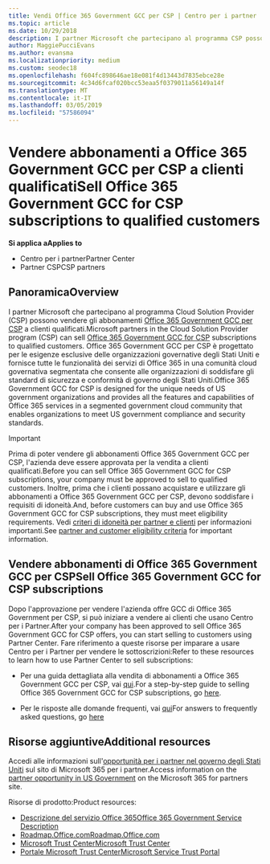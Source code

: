 ```yaml
---
title: Vendi Office 365 Government GCC per CSP | Centro per i partner
ms.topic: article
ms.date: 10/29/2018
description: I partner Microsoft che partecipano al programma CSP possono vendere gli abbonamenti Office 365 Government GCC per CSP a clienti qualificati. Office 365 GCC per enti pubblici per CSP è una suite di servizi di produttività cloud progettato per il governo degli Stati Uniti e terzisti per enti pubblici.
author: MaggiePucciEvans
ms.author: evansma
ms.localizationpriority: medium
ms.custom: seodec18
ms.openlocfilehash: f604fc898646ae18e081f4d13443d7835ebce28e
ms.sourcegitcommit: 4c34d6fcaf020bcc53eaa5f0379011a56149a14f
ms.translationtype: MT
ms.contentlocale: it-IT
ms.lasthandoff: 03/05/2019
ms.locfileid: "57586094"
---
```

# <a name="sell-office-365-government-gcc-for-csp-subscriptions-to-qualified-customers"></a><span data-ttu-id="0ee86-104">Vendere abbonamenti a Office 365 Government GCC per CSP a clienti qualificati</span><span class="sxs-lookup"><span data-stu-id="0ee86-104">Sell Office 365 Government GCC for CSP subscriptions to qualified customers</span></span>

<span data-ttu-id="0ee86-105">**Si applica a**</span><span class="sxs-lookup"><span data-stu-id="0ee86-105">**Applies to**</span></span>

-  <span data-ttu-id="0ee86-106">Centro per i partner</span><span class="sxs-lookup"><span data-stu-id="0ee86-106">Partner Center</span></span>
-  <span data-ttu-id="0ee86-107">Partner CSP</span><span class="sxs-lookup"><span data-stu-id="0ee86-107">CSP partners</span></span>


## <a name="overview"></a><span data-ttu-id="0ee86-108">Panoramica</span><span class="sxs-lookup"><span data-stu-id="0ee86-108">Overview</span></span>

<span data-ttu-id="0ee86-109">I partner Microsoft che partecipano al programma Cloud Solution Provider (CSP) possono vendere gli abbonamenti [Office 365 Government GCC per CSP](https://www.microsoft.com/microsoft-365/partners/governmentforCSP) a clienti qualificati.</span><span class="sxs-lookup"><span data-stu-id="0ee86-109">Microsoft partners in the Cloud Solution Provider program (CSP) can sell [Office 365 Government GCC for CSP](https://www.microsoft.com/microsoft-365/partners/governmentforCSP) subscriptions to qualified customers.</span></span> <span data-ttu-id="0ee86-110">Office 365 Government GCC per CSP è progettato per le esigenze esclusive delle organizzazioni governative degli Stati Uniti e fornisce tutte le funzionalità dei servizi di Office 365 in una comunità cloud governativa segmentata che consente alle organizzazioni di soddisfare gli standard di sicurezza e conformità di governo degli Stati Uniti.</span><span class="sxs-lookup"><span data-stu-id="0ee86-110">Office 365 Government GCC for CSP is designed for the unique needs of US government organizations and provides all the features and capabilities of Office 365 services in a segmented government cloud community that enables organizations to meet US government compliance and security standards.</span></span> 

>[!IMPORTANT] 
><span data-ttu-id="0ee86-111">Prima di poter vendere gli abbonamenti Office 365 Government GCC per CSP, l'azienda deve essere approvata per la vendita a clienti qualificati.</span><span class="sxs-lookup"><span data-stu-id="0ee86-111">Before you can sell Office 365 Government GCC for CSP subscriptions, your company must be approved to sell to qualified customers.</span></span> <span data-ttu-id="0ee86-112">Inoltre, prima che i clienti possano acquistare e utilizzare gli abbonamenti a Office 365 Government GCC per CSP, devono soddisfare i requisiti di idoneità.</span><span class="sxs-lookup"><span data-stu-id="0ee86-112">And, before customers can buy and use Office 365 Government GCC for CSP subscriptions, they must meet eligibility requirements.</span></span> <span data-ttu-id="0ee86-113">Vedi [criteri di idoneità per partner e clienti](csp-gcc-validate.md) per informazioni importanti.</span><span class="sxs-lookup"><span data-stu-id="0ee86-113">See [partner and customer eligibility criteria](csp-gcc-validate.md) for important information.</span></span>


## <a name="sell-office-365-government-gcc-for-csp-subscriptions"></a><span data-ttu-id="0ee86-114">Vendere abbonamenti di Office 365 Government GCC per CSP</span><span class="sxs-lookup"><span data-stu-id="0ee86-114">Sell Office 365 Government GCC for CSP subscriptions</span></span>

<span data-ttu-id="0ee86-115">Dopo l'approvazione per vendere l'azienda offre GCC di Office 365 Government per CSP, si può iniziare a vendere ai clienti che usano Centro per i Partner.</span><span class="sxs-lookup"><span data-stu-id="0ee86-115">After your company has been approved to sell Office 365 Government GCC for CSP offers, you can start selling to customers using Partner Center.</span></span> <span data-ttu-id="0ee86-116">Fare riferimento a queste risorse per imparare a usare Centro per i Partner per vendere le sottoscrizioni:</span><span class="sxs-lookup"><span data-stu-id="0ee86-116">Refer to these resources to learn how to use Partner Center to sell subscriptions:</span></span> 

-   <span data-ttu-id="0ee86-117">Per una guida dettagliata alla vendita di abbonamenti a Office 365 Government GCC per CSP, vai [qui](https://go.microsoft.com/fwlink/?linkid=2007323).</span><span class="sxs-lookup"><span data-stu-id="0ee86-117">For a step-by-step guide to selling Office 365 Government GCC for CSP subscriptions, go [here](https://go.microsoft.com/fwlink/?linkid=2007323).</span></span>  

-   <span data-ttu-id="0ee86-118">Per le risposte alle domande frequenti, vai [qui](https://o365pp.blob.core.windows.net/media/Resources/GCC/Office%20365%20Government%20GCC%20for%20CSP%20Partner%20FAQ.docx)</span><span class="sxs-lookup"><span data-stu-id="0ee86-118">For answers to frequently asked questions, go [here](https://o365pp.blob.core.windows.net/media/Resources/GCC/Office%20365%20Government%20GCC%20for%20CSP%20Partner%20FAQ.docx)</span></span>


## <a name="additional-resources"></a><span data-ttu-id="0ee86-119">Risorse aggiuntive</span><span class="sxs-lookup"><span data-stu-id="0ee86-119">Additional resources</span></span>

<span data-ttu-id="0ee86-120">Accedi alle informazioni sull'[opportunità per i partner nel governo degli Stati Uniti](https://www.microsoft.com/microsoft-365/partners/governmentforCSP) sul sito di Microsoft 365 per i partner.</span><span class="sxs-lookup"><span data-stu-id="0ee86-120">Access information on the [partner opportunity in US Government](https://www.microsoft.com/microsoft-365/partners/governmentforCSP) on the Microsoft 365 for partners site.</span></span>

<span data-ttu-id="0ee86-121">Risorse di prodotto:</span><span class="sxs-lookup"><span data-stu-id="0ee86-121">Product resources:</span></span>

- [<span data-ttu-id="0ee86-122">Descrizione del servizio Office 365</span><span class="sxs-lookup"><span data-stu-id="0ee86-122">Office 365 Government Service Description</span></span>](https://technet.microsoft.com/library/mt774581.aspx)
- [<span data-ttu-id="0ee86-123">Roadmap.Office.com</span><span class="sxs-lookup"><span data-stu-id="0ee86-123">Roadmap.Office.com</span></span>](https://products.office.com/business/office-365-roadmap)
- [<span data-ttu-id="0ee86-124">Microsoft Trust Center</span><span class="sxs-lookup"><span data-stu-id="0ee86-124">Microsoft Trust Center</span></span>](https://www.microsoft.com/TrustCenter/)
- [<span data-ttu-id="0ee86-125">Portale Microsoft Trust Center</span><span class="sxs-lookup"><span data-stu-id="0ee86-125">Microsoft Service Trust Portal</span></span>](https://aka.ms/STP)

